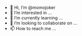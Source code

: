 - 👋 Hi, I’m @momojoker
- 👀 I’m interested in ...
- 🌱 I’m currently learning ...
- 💞️ I’m looking to collaborate on ...
- 📫 How to reach me ...

<!---
momojoker/momojoker is a ✨ special ✨ repository because its `README.md` (this file) appears on your GitHub profile.
You can click the Preview link to take a look at your changes.
--->
